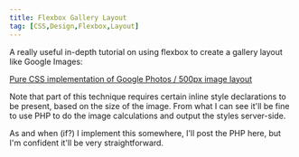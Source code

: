 ```yaml
---
title: Flexbox Gallery Layout
tag: [CSS,Design,Flexbox,Layout]
---
```

A really useful in-depth tutorial on using flexbox to create a gallery layout like Google Images:

[Pure CSS implementation of Google Photos / 500px image layout](https://github.com/xieranmaya/blog/issues/6)

Note that part of this technique requires certain inline style declarations to be present, based on the size of the image.
From what I can see it'll be fine to use PHP to do the image calculations and output the styles server-side.

As and when (if?) I implement this somewhere, I'll post the PHP here, but I'm confident it'll be very straightforward.
